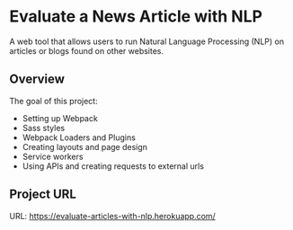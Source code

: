# Evaluate a News Article with NLP
 A web tool that allows users to run Natural Language Processing (NLP) on articles or blogs found on other websites.

## Overview

The goal of this project:
- Setting up Webpack
- Sass styles
- Webpack Loaders and Plugins
- Creating layouts and page design
- Service workers
- Using APIs and creating requests to external urls

## Project URL

URL: https://evaluate-articles-with-nlp.herokuapp.com/

